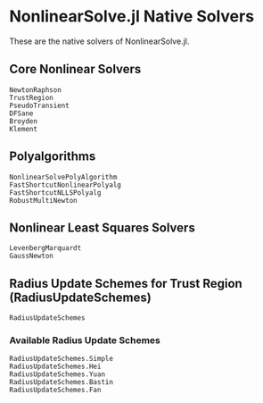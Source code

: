 # NonlinearSolve.jl Native Solvers

These are the native solvers of NonlinearSolve.jl.

## Core Nonlinear Solvers

```@docs
NewtonRaphson
TrustRegion
PseudoTransient
DFSane
Broyden
Klement
```

## Polyalgorithms

```@docs
NonlinearSolvePolyAlgorithm
FastShortcutNonlinearPolyalg
FastShortcutNLLSPolyalg
RobustMultiNewton
```

## Nonlinear Least Squares Solvers

```@docs
LevenbergMarquardt
GaussNewton
```

## Radius Update Schemes for Trust Region (RadiusUpdateSchemes)

```@docs
RadiusUpdateSchemes
```

### Available Radius Update Schemes

```@docs
RadiusUpdateSchemes.Simple
RadiusUpdateSchemes.Hei
RadiusUpdateSchemes.Yuan
RadiusUpdateSchemes.Bastin
RadiusUpdateSchemes.Fan
```
